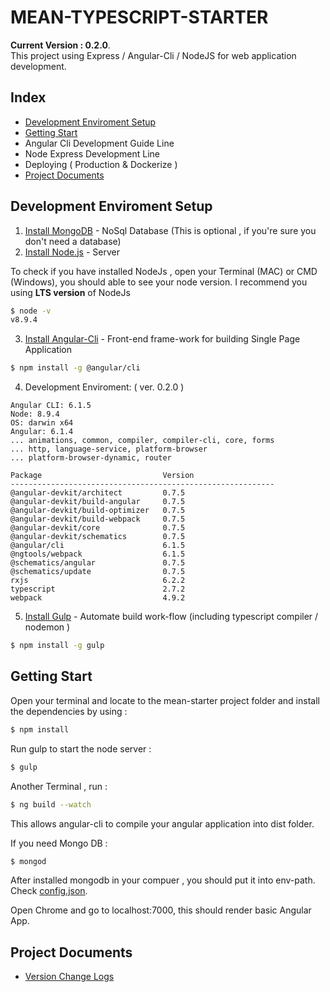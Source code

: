 # MEAN-TYPESCRIPT-STARTER
**Current Version : 0.2.0**.   
This project using Express / Angular-Cli / NodeJS for web application development.  

## Index 

  * [Development Enviroment Setup](#development-enviroment-setup)
  * [Getting Start](#getting-start)
  * Angular Cli Development Guide Line
  * Node Express Development Line
  * Deploying ( Production & Dockerize )
  * [Project Documents](#project-documents)


## Development Enviroment Setup

1.   [Install MongoDB](https://www.mongodb.com/) - NoSql Database (This is optional , if you're sure you don't need a database)
2.   [Install Node.js](https://nodejs.org) - Server 

To check if you have installed NodeJs , open your Terminal (MAC) or CMD (Windows), you should able to see your node version.
I recommend you using **LTS version** of NodeJs
```sh
$ node -v
v8.9.4
```

3.   [Install Angular-Cli](https://github.com/angular/angular-cli) - Front-end frame-work for building Single Page Application

```sh
$ npm install -g @angular/cli
```

4.   Development Enviroment: ( ver. 0.2.0 ) 

```console
Angular CLI: 6.1.5
Node: 8.9.4
OS: darwin x64
Angular: 6.1.4
... animations, common, compiler, compiler-cli, core, forms
... http, language-service, platform-browser
... platform-browser-dynamic, router

Package                           Version
-----------------------------------------------------------
@angular-devkit/architect         0.7.5
@angular-devkit/build-angular     0.7.5
@angular-devkit/build-optimizer   0.7.5
@angular-devkit/build-webpack     0.7.5
@angular-devkit/core              0.7.5
@angular-devkit/schematics        0.7.5
@angular/cli                      6.1.5
@ngtools/webpack                  6.1.5
@schematics/angular               0.7.5
@schematics/update                0.7.5
rxjs                              6.2.2
typescript                        2.7.2
webpack                           4.9.2
```

5.   [Install Gulp](https://gulpjs.com/) - Automate build work-flow (including typescript compiler / nodemon )

```sh
$ npm install -g gulp
```

## Getting Start 

Open your terminal and locate to the mean-starter project folder and install the dependencies by using : 
```sh
$ npm install 
```

Run gulp to start the node server : 
```sh
$ gulp
```

Another Terminal , run : 
```sh
$ ng build --watch
```
This allows angular-cli to compile your angular application into dist folder. 

If you need Mongo DB :
```sh
$ mongod
```
After installed mongodb in your compuer , you should put it into env-path.  
Check [config.json](www.github.com).

Open Chrome and go to localhost:7000, this should render basic Angular App.



## Project Documents

- [Version Change Logs](www.github.com)


